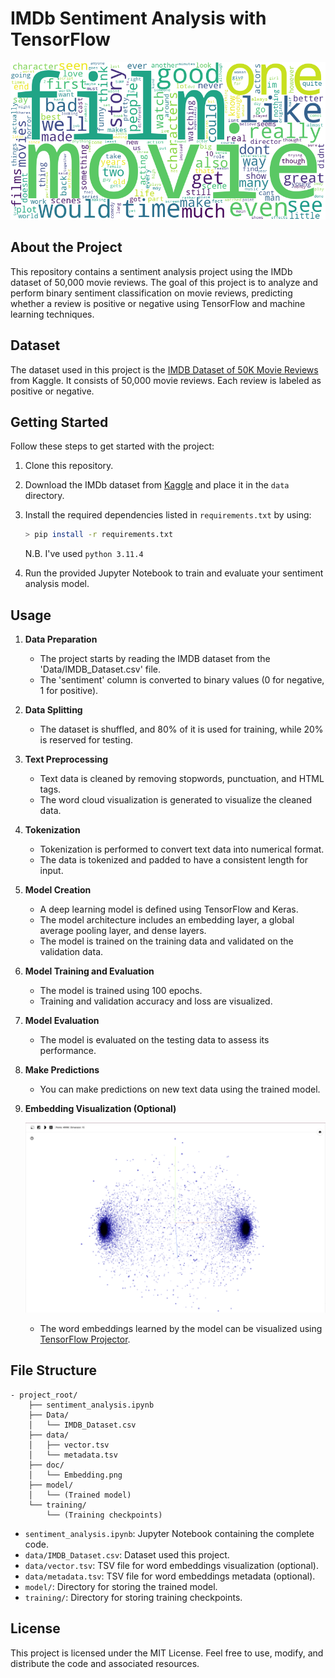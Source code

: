 # IMDb Sentiment Analysis with TensorFlow

![Header](doc/header.png)

## About the Project

This repository contains a sentiment analysis project using the IMDb dataset of 50,000 movie reviews. The goal of this project is to analyze and perform binary sentiment classification on movie reviews, predicting whether a review is positive or negative using TensorFlow and machine learning techniques.

## Dataset

The dataset used in this project is the [IMDB Dataset of 50K Movie Reviews](https://www.kaggle.com/datasets/lakshmi25npathi/imdb-dataset-of-50k-movie-reviews) from Kaggle. It consists of 50,000 movie reviews. Each review is labeled as positive or negative.

## Getting Started

Follow these steps to get started with the project:

1. Clone this repository.
2. Download the IMDb dataset from [Kaggle](https://www.kaggle.com/datasets/lakshmi25npathi/imdb-dataset-of-50k-movie-reviews) and place it in the `data` directory.
3. Install the required dependencies listed in `requirements.txt` by using:

    ```bash
    > pip install -r requirements.txt
    ```

    N.B. I've used `python 3.11.4`

4. Run the provided Jupyter Notebook to train and evaluate your sentiment analysis model.

## Usage

1. **Data Preparation**

   - The project starts by reading the IMDB dataset from the 'Data/IMDB_Dataset.csv' file.
   - The 'sentiment' column is converted to binary values (0 for negative, 1 for positive).

2. **Data Splitting**

   - The dataset is shuffled, and 80% of it is used for training, while 20% is reserved for testing.

3. **Text Preprocessing**

   - Text data is cleaned by removing stopwords, punctuation, and HTML tags.
   - The word cloud visualization is generated to visualize the cleaned data.

4. **Tokenization**

   - Tokenization is performed to convert text data into numerical format.
   - The data is tokenized and padded to have a consistent length for input.

5. **Model Creation**

   - A deep learning model is defined using TensorFlow and Keras.
   - The model architecture includes an embedding layer, a global average pooling layer, and dense layers.
   - The model is trained on the training data and validated on the validation data.

6. **Model Training and Evaluation**

   - The model is trained using 100 epochs.
   - Training and validation accuracy and loss are visualized.

7. **Model Evaluation**

   - The model is evaluated on the testing data to assess its performance.

8. **Make Predictions**

   - You can make predictions on new text data using the trained model.

9. **Embedding Visualization (Optional)**

    ![Embedding](doc/Embedding.png)
    - The word embeddings learned by the model can be visualized using [TensorFlow Projector](https://projector.tensorflow.org/).

## File Structure

```text
- project_root/
    ├── sentiment_analysis.ipynb
    ├── Data/
    │   └── IMDB_Dataset.csv
    ├── data/
    │   ├── vector.tsv
    │   └── metadata.tsv
    ├── doc/
    │   └── Embedding.png
    ├── model/
    │   └── (Trained model)
    └── training/
        └── (Training checkpoints)
```

- `sentiment_analysis.ipynb`: Jupyter Notebook containing the complete code.
- `data/IMDB_Dataset.csv`: Dataset used this project.
- `data/vector.tsv`: TSV file for word embeddings visualization (optional).
- `data/metadata.tsv`: TSV file for word embeddings metadata (optional).
- `model/`: Directory for storing the trained model.
- `training/`: Directory for storing training checkpoints.

## License

This project is licensed under the MIT License. Feel free to use, modify, and distribute the code and associated resources.
